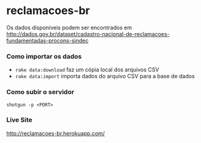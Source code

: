 reclamacoes-br
==============

Os dados disponíveis podem ser encontrados em <http://dados.gov.br/dataset/cadastro-nacional-de-reclamacoes-fundamentadas-procons-sindec>

### Como importar os dados
* `rake data:download` faz um cópia local dos arquivos CSV
* `rake data:import` importa dados do arquivo CSV para a base de dados

### Como subir o servidor
`shotgun -p <PORT>`

### Live Site
<http://reclamacoes-br.herokuapp.com/>
